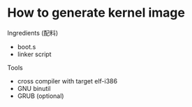 # How to generate kernel image 

Ingredients (配料) 
- boot.s
- linker script

Tools  
- cross compiler with target elf-i386
- GNU binutil
- GRUB (optional)
